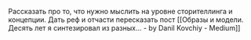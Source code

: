 Рассказать про то, что нужно мыслить на уровне сторителлинга и концепции. Дать реф и отчасти пересказать пост [[Образы и модели. Десять лет я синтезировал из разных… - by Danil Kovchiy - Medium]]


